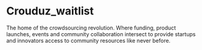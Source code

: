 # Crouduz_waitlist

The home of the crowdsourcing revolution. Where funding, product launches, events and community collaboration intersect to provide startups and innovators access to community resources like never before.
